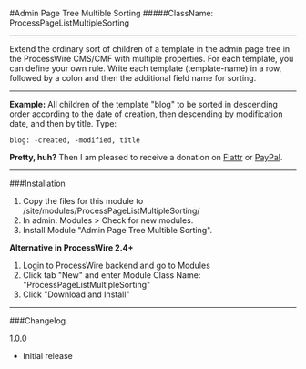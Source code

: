 #Admin Page Tree Multible Sorting
#####ClassName: ProcessPageListMultipleSorting

- - - 

Extend the ordinary sort of children of a template in the admin page tree in the ProcessWire CMS/CMF with multiple properties. For each template, you can define your own rule. Write each template (template-name) in a row, followed by a colon and then the additional field name for sorting. 

- - - 

**Example:** All children of the template "blog" to be sorted in descending order according to the date of creation, then descending by modification date, and then by title. Type:

```blog: -created, -modified, title```

**Pretty, huh?** Then I am pleased to receive a donation on [Flattr](https://flattr.com/submit/auto?user_id=flipzoom&url=https%3A%2F%2Fgithub.com%2FFlipZoomMedia%2FProcesswire-ProcessPageListMultipleSorting) or [PayPal](https://www.paypal.com/cgi-bin/webscr?cmd=_donations&business=david%2ekarich%40flipzoom%2ede&lc=DE&item_name=FlipZoom%20Media%20Inc%2e&item_number=ProcessPageListMultipleSorting&no_note=0&currency_code=EUR&bn=PP%2dDonationsBF%3abtn_donate_SM%2egif%3aNonHostedGuest).

- - - 

###Installation

1. Copy the files for this module to /site/modules/ProcessPageListMultipleSorting/
2. In admin: Modules > Check for new modules. 
3. Install Module "Admin Page Tree Multible Sorting".

**Alternative in ProcessWire 2.4+**  

1. Login to ProcessWire backend and go to Modules
2. Click tab "New" and enter Module Class Name: "ProcessPageListMultipleSorting"
3. Click "Download and Install"

- - - 

###Changelog

1.0.0  
* Initial release
